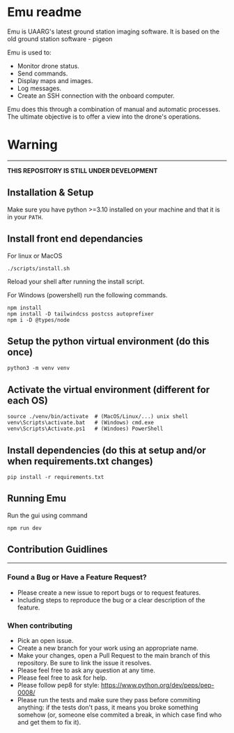 Emu readme
=============
Emu is UAARG's latest ground station imaging software. It is based on 
the old ground station software - pigeon 

Emu is used to:
- Monitor drone status.
- Send commands.
- Display maps and images.
- Log messages.
- Create an SSH connection with the onboard computer.

Emu does this through a combination of manual and
automatic processes. The ultimate objective is to offer a view into 
the drone's operations.

# Warning
--------------
**THIS REPOSITORY IS STILL UNDER DEVELOPMENT**

Installation & Setup
--------------------

Make sure you have python >=3.10 installed on your machine and that it is in
your `PATH`.

Install front end dependancies
--------------------
For linux or MacOS
```
./scripts/install.sh
```
Reload your shell after running the install script.

For Windows (powershell) run the following commands.
```
npm install
npm install -D tailwindcss postcss autoprefixer
npm i -D @types/node
```

Setup the python virtual environment (do this once)
--------------------
```
python3 -m venv venv
```

Activate the virtual environment (different for each OS)
--------------------
```
source ./venv/bin/activate  # (MacOS/Linux/...) unix shell
venv\Scripts\activate.bat   # (Windows) cmd.exe
venv\Scripts\Activate.ps1   # (Windoes) PowerShell
```

Install dependencies (do this at setup and/or when requirements.txt changes)
--------------------
```
pip install -r requirements.txt
```

Running Emu
--------------
Run the gui using command
```
npm run dev
```

## Contribution Guidlines
------------
### Found a Bug or Have a Feature Request?
* Please create a new issue to report bugs or to request features.
* Including steps to reproduce the bug or a clear description of the feature.

### When contributing
* Pick an open issue. 
* Create a new branch for your work using an appropriate name. 
* Make your changes, open a Pull Request to the main branch of this repository. Be sure to link the issue it resolves. 
* Please feel free to ask any question at any time.
* Please feel free to ask for help.
* Please follow pep8 for style: https://www.python.org/dev/peps/pep-0008/
* Please run the tests and make sure they pass before commiting
  anything: if the tests don't pass, it means you broke something
  somehow (or, someone else commited a break, in which case find who
  and get them to fix it).

